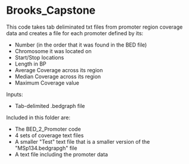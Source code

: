 # Brooks_Capstone
This code takes tab deliminated txt files from promoter region coverage data and creates
a file for each promoter defined by its: 

- Number (in the order that it was found in the BED file) 
- Chromosome it was located on 
- Start/Stop locations 
- Length in BP
- Average Coverage across its region
- Median Coverage across its region
- Maximum Coverage value

Inputs: 
- Tab-delimited .bedgraph file

Included in this folder are: 
- The BED_2_Promoter code 
- 4 sets of coverage text files
- A smaller "Test" text file that is a smaller version of the "MSp134.bedgrapgh" file
- A text file including the promoter data

